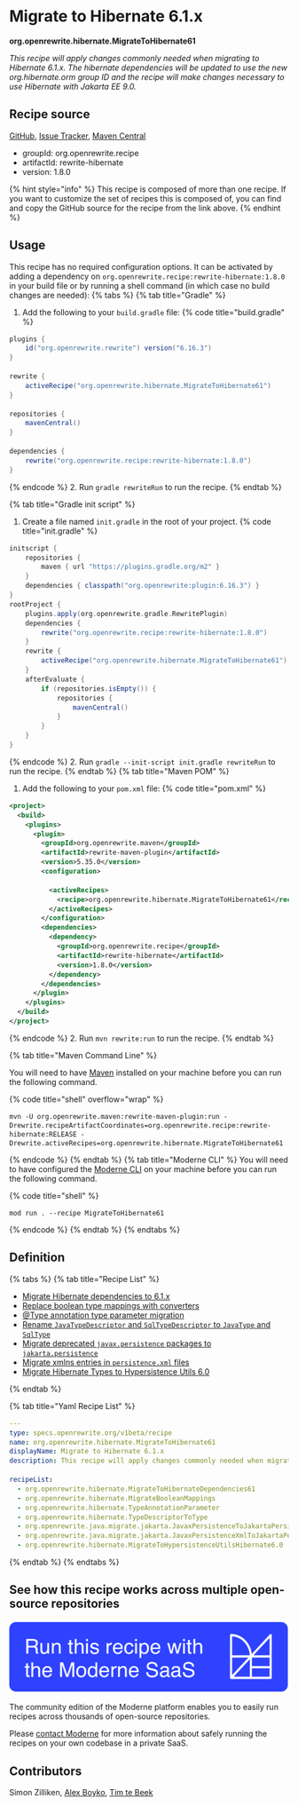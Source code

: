 # Migrate to Hibernate 6.1.x

**org.openrewrite.hibernate.MigrateToHibernate61**

_This recipe will apply changes commonly needed when migrating to Hibernate 6.1.x. The hibernate dependencies will   be updated to use the new org.hibernate.orm group ID and the recipe will make changes necessary to use Hibernate with Jakarta EE 9.0._

## Recipe source

[GitHub](https://github.com/openrewrite/rewrite-hibernate/blob/main/src/main/resources/META-INF/rewrite/hibernate-6.1.yml), [Issue Tracker](https://github.com/openrewrite/rewrite-hibernate/issues), [Maven Central](https://central.sonatype.com/artifact/org.openrewrite.recipe/rewrite-hibernate/1.8.0/jar)

* groupId: org.openrewrite.recipe
* artifactId: rewrite-hibernate
* version: 1.8.0

{% hint style="info" %}
This recipe is composed of more than one recipe. If you want to customize the set of recipes this is composed of, you can find and copy the GitHub source for the recipe from the link above.
{% endhint %}

## Usage

This recipe has no required configuration options. It can be activated by adding a dependency on `org.openrewrite.recipe:rewrite-hibernate:1.8.0` in your build file or by running a shell command (in which case no build changes are needed): 
{% tabs %}
{% tab title="Gradle" %}
1. Add the following to your `build.gradle` file:
{% code title="build.gradle" %}
```groovy
plugins {
    id("org.openrewrite.rewrite") version("6.16.3")
}

rewrite {
    activeRecipe("org.openrewrite.hibernate.MigrateToHibernate61")
}

repositories {
    mavenCentral()
}

dependencies {
    rewrite("org.openrewrite.recipe:rewrite-hibernate:1.8.0")
}
```
{% endcode %}
2. Run `gradle rewriteRun` to run the recipe.
{% endtab %}

{% tab title="Gradle init script" %}
1. Create a file named `init.gradle` in the root of your project.
{% code title="init.gradle" %}
```groovy
initscript {
    repositories {
        maven { url "https://plugins.gradle.org/m2" }
    }
    dependencies { classpath("org.openrewrite:plugin:6.16.3") }
}
rootProject {
    plugins.apply(org.openrewrite.gradle.RewritePlugin)
    dependencies {
        rewrite("org.openrewrite.recipe:rewrite-hibernate:1.8.0")
    }
    rewrite {
        activeRecipe("org.openrewrite.hibernate.MigrateToHibernate61")
    }
    afterEvaluate {
        if (repositories.isEmpty()) {
            repositories {
                mavenCentral()
            }
        }
    }
}
```
{% endcode %}
2. Run `gradle --init-script init.gradle rewriteRun` to run the recipe.
{% endtab %}
{% tab title="Maven POM" %}
1. Add the following to your `pom.xml` file:
{% code title="pom.xml" %}
```xml
<project>
  <build>
    <plugins>
      <plugin>
        <groupId>org.openrewrite.maven</groupId>
        <artifactId>rewrite-maven-plugin</artifactId>
        <version>5.35.0</version>
        <configuration>
          
          <activeRecipes>
            <recipe>org.openrewrite.hibernate.MigrateToHibernate61</recipe>
          </activeRecipes>
        </configuration>
        <dependencies>
          <dependency>
            <groupId>org.openrewrite.recipe</groupId>
            <artifactId>rewrite-hibernate</artifactId>
            <version>1.8.0</version>
          </dependency>
        </dependencies>
      </plugin>
    </plugins>
  </build>
</project>
```
{% endcode %}
2. Run `mvn rewrite:run` to run the recipe.
{% endtab %}

{% tab title="Maven Command Line" %}

You will need to have [Maven](https://maven.apache.org/download.cgi) installed on your machine before you can run the following command.

{% code title="shell" overflow="wrap" %}
```shell
mvn -U org.openrewrite.maven:rewrite-maven-plugin:run -Drewrite.recipeArtifactCoordinates=org.openrewrite.recipe:rewrite-hibernate:RELEASE -Drewrite.activeRecipes=org.openrewrite.hibernate.MigrateToHibernate61 
```
{% endcode %}
{% endtab %}
{% tab title="Moderne CLI" %}
You will need to have configured the [Moderne CLI](https://docs.moderne.io/moderne-cli/cli-intro) on your machine before you can run the following command.

{% code title="shell" %}
```shell
mod run . --recipe MigrateToHibernate61
```
{% endcode %}
{% endtab %}
{% endtabs %}

## Definition

{% tabs %}
{% tab title="Recipe List" %}
* [Migrate Hibernate dependencies to 6.1.x](../hibernate/migratetohibernatedependencies61.md)
* [Replace boolean type mappings with converters](../hibernate/migratebooleanmappings.md)
* [@Type annotation type parameter migration](../hibernate/typeannotationparameter.md)
* [Rename `JavaTypeDescriptor` and `SqlTypeDescriptor` to `JavaType` and `SqlType`](../hibernate/typedescriptortotype.md)
* [Migrate deprecated `javax.persistence` packages to `jakarta.persistence`](../java/migrate/jakarta/javaxpersistencetojakartapersistence.md)
* [Migrate xmlns entries in `persistence.xml` files](../java/migrate/jakarta/javaxpersistencexmltojakartapersistencexml.md)
* [Migrate Hibernate Types to Hypersistence Utils 6.0](../hibernate/migratetohypersistenceutilshibernate6/0.md)

{% endtab %}

{% tab title="Yaml Recipe List" %}
```yaml
---
type: specs.openrewrite.org/v1beta/recipe
name: org.openrewrite.hibernate.MigrateToHibernate61
displayName: Migrate to Hibernate 6.1.x
description: This recipe will apply changes commonly needed when migrating to Hibernate 6.1.x. The hibernate dependencies will   be updated to use the new org.hibernate.orm group ID and the recipe will make changes necessary to use Hibernate with Jakarta EE 9.0.

recipeList:
  - org.openrewrite.hibernate.MigrateToHibernateDependencies61
  - org.openrewrite.hibernate.MigrateBooleanMappings
  - org.openrewrite.hibernate.TypeAnnotationParameter
  - org.openrewrite.hibernate.TypeDescriptorToType
  - org.openrewrite.java.migrate.jakarta.JavaxPersistenceToJakartaPersistence
  - org.openrewrite.java.migrate.jakarta.JavaxPersistenceXmlToJakartaPersistenceXml
  - org.openrewrite.hibernate.MigrateToHypersistenceUtilsHibernate6.0

```
{% endtab %}
{% endtabs %}

## See how this recipe works across multiple open-source repositories

[![Moderne Link Image](/.gitbook/assets/ModerneRecipeButton.png)](https://app.moderne.io/recipes/org.openrewrite.hibernate.MigrateToHibernate61)

The community edition of the Moderne platform enables you to easily run recipes across thousands of open-source repositories.

Please [contact Moderne](https://moderne.io/product) for more information about safely running the recipes on your own codebase in a private SaaS.

## Contributors
Simon Zilliken, [Alex Boyko](mailto:aboyko@vmware.com), [Tim te Beek](mailto:tim@moderne.io)
